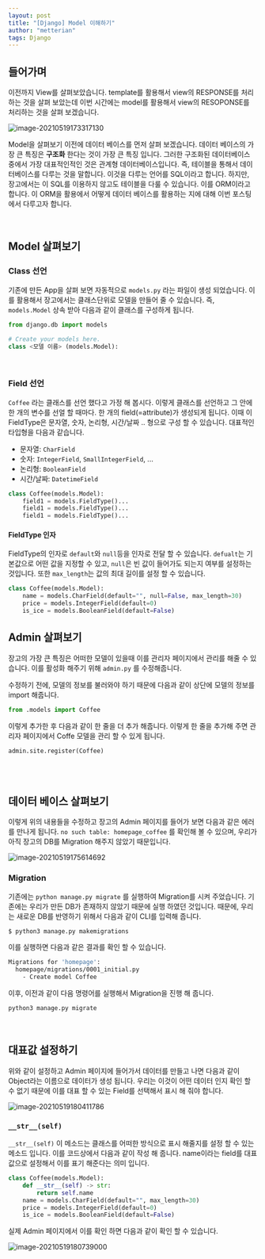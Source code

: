 ```yaml
---
layout: post
title: "[Django] Model 이해하기"
author: "metterian"
tags: Django
---
```

## 들어가며

이전까지 View를 살펴보았습니다. template를 활용해서 view의 RESPONSE를 처리하는 것을 살펴 보았는데 이번 시간에는 model를 활용해서 view의 RESOPONSE를 처리하는 것을 살펴 보겠습니다.

![image-20210519173317130](https://tva1.sinaimg.cn/large/008i3skNgy1gqntljmsk9j30fu08iq3u.jpg)

Model을 살펴보기 이전에 데이터 베이스를 먼저 살펴 보겠습니다. 데이터 베이스의 가장 큰 특징은 **구조화** 한다는 것이 가장 큰 특징 입니다. 그러한 구조화된 데이터베이스 중에서 가장 대표적인적인 것은 관계형 데이터베이스입니다. 즉, 테이블을 통해서 데이터베이스를 다루는 것을 말합니다. 이것을 다루는 언어를 SQL이라고 합니다. 하지만, 장고에서는 이 SQL를 이용하지 않고도 테이블을 다룰 수 있습니다. 이를 ORM이라고 합니다. 이 ORM을 활용에서 어떻게 데이터 베이스를 활용하는 지에 대해 이번 포스팅에서 다루고자 합니다.

<br>

## Model 살펴보기

### Class 선언

기존에 만든 App을 살펴 보면 자동적으로 `models.py` 라는 파일이 생성 되었습니다. 이를 활용해서 장고에서는 클래스단위로 모델을 만들어 줄 수 있습니다. 즉, `models.Model` 상속 받아 다음과 같이 클래스를 구성하게 됩니다.

```python
from django.db import models

# Create your models here.
class <모델 이름> (models.Model):
```

<br>

### Field 선언

`Coffee` 라는 클래스를 선언 했다고 가정 해 봅시다. 이렇게 클래스를 선언하고 그 안에 한 개의 변수를 선얼 할 때마다. 한 개의 field(=attribute)가 생성되게 됩니다. 이때 이 FieldType은 문자열, 숫자, 논리형, 시간/날짜 ..  형으로 구성 할 수 있습니다. 대표적인 타입형을 다음과 같습니다.

- 문자열: `CharField`
- 숫자: `IntegerField`, `SmallIntegerField`, ...
- 논리형: `BooleanField`
- 시간/날짜: `DatetimeField`

```python
class Coffee(models.Model):
    field1 = models.FieldType()...
    field1 = models.FieldType()...
    field1 = models.FieldType()...
```



#### FieldType 인자

FieldType의 인자로 `default`와 `null`등을 인자로 전달 할 수 있습니다. `defualt`는 기본값으로 어떤 값을 지정할 수 있고, `null`은 빈 값이 들어가도 되는지 여부를 설정하는 것입니다. 또한 `max_length`는 값의 최대 길이를 설정 할 수 있습니다.

```python
class Coffee(models.Model):
    name = models.CharField(default="", null=False, max_length=30)
    price = models.IntegerField(default=0)
    is_ice = models.BooleanField(default=False)
```



## Admin 살펴보기

장고의 가장 큰 특징은 어떠한 모델이 있을때 이를 관리자 페이지에서 관리를 해줄 수 있습니다. 이를 활성화 해주기 위해 `admin.py` 를 수정해줍니다.

수정하기 전에, 모델의 정보를 불러와야 하기 때문에 다음과 같이 상단에 모델의 정보를 import 해줍니다.

```python
from .models import Coffee
```

이렇게 추가한 후 다음과 같이 한 줄을 더 추가 해줍니다. 이렇게 한 줄을 추가해 주면 관리자 페이지에서 Coffe 모델을 관리 할 수 있게 됩니다.

```python
admin.site.register(Coffee)
```

<br>

<br>

## 데이터 베이스 살펴보기

이렇게 위의 내용들을 수정하고 장고의 Admin 페이지를 들어가 보면 다음과 같은 에러를 만나게 됩니다. `no such table: homepage_coffee` 를 확인해 볼 수 있으며, 우리가 아직 장고의 DB를 Migration 해주지 않았기 때문입니다. 

![image-20210519175614692](https://tva1.sinaimg.cn/large/008i3skNgy1gqnu9dzbllj30su0avmzp.jpg)

### Migration

기존에는 `python manage.py migrate` 를 실행하여 Migration를 시켜 주었습니다. 기존에는 우리가 만든 DB가 존재하지 않았기 때문에 실행 하였던 것입니다. 때문에, 우리는 새로운 DB를 반영하기 위해서 다음과 같이 CLI를 입력해 줍니다. 

```bash
$ python3 manage.py makemigrations
```

이를 실행하면 다음과 같은 결과를 확인 할 수 있습니다.

```bash
Migrations for 'homepage':
  homepage/migrations/0001_initial.py
    - Create model Coffee
```

이후, 이전과 같이 다음 명령어를 실행해서 Migration을 진행 해 줍니다.

```bash
python3 manage.py migrate
```

<br>

## 대표값 설정하기

위와 같이 설정하고 Admin 페이지에 들어가서 데이터를 만들고 나면 다음과 같이 Object라는 이름으로 데이터가 생성 됩니다. 우리는 이것이 어떤 데이터 인지 확인 할 수 없기 때문에 이를 대표 할 수 있는 Field를 선택해서 표시 해 줘야 합니다.

![image-20210519180411786](https://tva1.sinaimg.cn/large/008i3skNgy1gqnuhobomyj307o02zweg.jpg)

### `__str__(self)`

`__str__(self)` 이 메소드는 클래스를 어떠한 방식으로 표시 해줄지를 설정 할 수 있는 메소드 입니다. 이를 코드상에서 다음과 같이 작성 해 줍니다. name이라는 field를 대표값으로 설정해서 이를 표기 해준다는 의미 입니다.

```python
class Coffee(models.Model):
    def __str__(self) -> str:
        return self.name
    name = models.CharField(default="", max_length=30)
    price = models.IntegerField(default=0)
    is_ice = models.BooleanField(default=False)
```



실제 Admin 페이지에서 이를 확인 하면 다음과 같이 확인 할 수 있습니다.

![image-20210519180739000](https://tva1.sinaimg.cn/large/008i3skNgy1gqnul9bzobj305e034wed.jpg)

